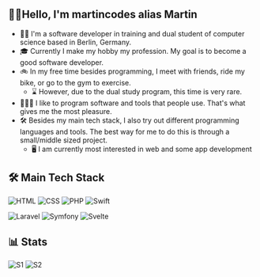 ## 🙋‍♂️Hello, I'm martincodes alias Martin
- 👨‍💻 I'm a software developer in training and dual student of computer science based in Berlin, Germany.
- 🎓 Currently I make my hobby my profession. My goal is to become a good software developer.
- 🚲 In my free time besides programming, I meet with friends, ride my bike, or go to the gym to exercise.
  - ⌛ However, due to the dual study program, this time is very rare.
- 🧑🏻‍💻 I like to program software and tools that people use. That's what gives me the most pleasure.
- 🛠️ Besides my main tech stack, I also try out different programming languages and tools. The best way for me to do this is through a small/middle sized project.
  - 🖥️ I am currently most interested in web and some app development
## 🛠️ Main Tech Stack
![HTML](https://img.shields.io/badge/HTML5-E34F26?style=for-the-badge&logo=html5&logoColor=white)
![CSS](https://img.shields.io/badge/CSS3-1572B6?style=for-the-badge&logo=css3&logoColor=white)
![PHP](https://img.shields.io/badge/PHP-777BB4?style=for-the-badge&logo=php&logoColor=white)
![Swift](https://img.shields.io/badge/Swift-FA7343?style=for-the-badge&logo=swift&logoColor=white)

![Laravel](https://img.shields.io/badge/Laravel-FF2D20?style=for-the-badge&logo=laravel&logoColor=white)
![Symfony](https://img.shields.io/badge/Symfony-000000?style=for-the-badge&logo=Symfony&logoColor=white)
![Svelte](https://img.shields.io/badge/Svelte-4A4A55?style=for-the-badge&logo=svelte&logoColor=FF3E00)

## 📊 Stats
![S1](https://github-readme-stats.vercel.app/api?username=martincodes-de&theme=gruvbox)
![S2](https://metrics.lecoq.io/martincodes-de?template=classic&languages=1&languages.ignored=html%2Ccss&languages.limit=8&languages.threshold=0%25&languages.colors=github&languages.sections=most-used&languages.details=percentage%2Cbytes-size&languages.indepth=true&languages.analysis.timeout=15&languages.categories=markup%2C%20programming&languages.recent.categories=markup%2C%20programming&languages.recent.load=300&languages.recent.days=14&config.timezone=Europe%2FBerlin)